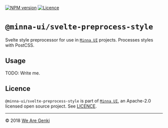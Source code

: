 <!-- markdownlint-disable first-line-h1 ol-prefix -->

[![NPM version](https://img.shields.io/npm/v/@minna-ui/svelte-preprocess-style.svg)](https://www.npmjs.com/package/@minna-ui/svelte-preprocess-style)
[![Licence](https://img.shields.io/npm/l/@minna-ui/svelte-preprocess-style.svg)](https://github.com/WeAreGenki/minna-ui/blob/master/LICENCE)

# `@minna-ui/svelte-preprocess-style`

Svelte style preprocessor for use in [`Minna UI`](https://github.com/WeAreGenki/minna-ui) projects. Processes styles with PostCSS.

## Usage

TODO: Write me.

## Licence

`@minna-ui/svelte-preprocess-style` is part of [`Minna UI`](https://github.com/WeAreGenki/minna-ui), an Apache-2.0 licensed open source project. See [LICENCE](https://github.com/WeAreGenki/minna-ui/blob/master/LICENCE).

-----

© 2018 [We Are Genki](https://wearegenki.com)
